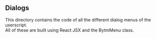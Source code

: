 ## Dialogs
This directory contains the code of all the different dialog menus of the userscript.  
All of these are built using React JSX and the BytmMenu class.  
